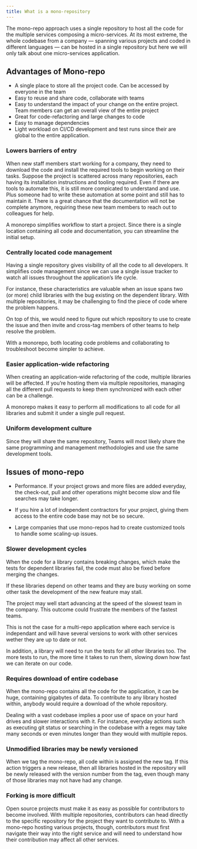 ```yaml
---
title: What is a mono-repository
---
```


The mono-repo approach uses a single repository to host all the code for the multiple services composing a micro-services.
At its most extreme, the whole codebase from a company — spanning various projects and coded in different languages — can be hosted in a single repository but here we will only talk about one micro-services application.

## Advantages of Mono-repo

- A single place to store all the project code. Can be accessed by everyone in the team
- Easy to reuse and share code, collaborate with teams
- Easy to understand the impact of your change on the entire project. Team members can get an overall view of the entire project
- Great for code-refactoring and large changes to code
- Easy to manage dependencies
- Light workload on CI/CD development and test runs since their are global to the entire application.

### Lowers barriers of entry

When new staff members start working for a company, they need to download the code and install the required tools to begin working on their tasks. Suppose the project is scattered across many repositories, each having its installation instructions and tooling required. Even if there are tools to automate this, it is still more compicated to understand and use. Plus someone had to write these automation at some point and still has to maintain it. There is a great chance that the documentation will not be complete anymore, requiring these new team members to reach out to colleagues for help.

A monorepo simplifies workflow to start a project. Since there is a single location containing all code and documentation, you can streamline the initial setup.

### Centrally located code management

Having a single repository gives visibility of all the code to all developers. It simplifies code management since we can use a single issue tracker to watch all issues throughout the application’s life cycle.

For instance, these characteristics are valuable when an issue spans two (or more) child libraries with the bug existing on the dependent library. With multiple repositories, it may be challenging to find the piece of code where the problem happens.

On top of this, we would need to figure out which repository to use to create the issue and then invite and cross-tag members of other teams to help resolve the problem.

With a monorepo, both locating code problems and collaborating to troubleshoot become simpler to achieve.

### Easier application-wide refactoring

When creating an application-wide refactoring of the code, multiple libraries will be affected. If you’re hosting them via multiple repositories, managing all the different pull requests to keep them synchronized with each other can be a challenge.

A monorepo makes it easy to perform all modifications to all code for all libraries and submit it under a single pull request.

### Uniform development culture

Since they will share the same repository, Teams will most likely share the same programming and management methodologies and use the same development tools.


## Issues of mono-repo

- Performance. If your project grows and more files are added everyday, the check-out, pull and other operations might become slow and file searches may take longer.

- If you hire a lot of independent contractors for your project, giving them access to the entire code base may not be so secure.

- Large companies that use mono-repos had to create customized tools to handle some scaling-up issues.

### Slower development cycles

When the code for a library contains breaking changes, which make the tests for dependent libraries fail, the code must also be fixed before merging the changes.

If these libraries depend on other teams and they are busy working on some other task the development of the new feature may stall.

The project may well start advancing at the speed of the slowest team in the company. This outcome could frustrate the members of the fastest teams.

This is not the case for a multi-repo application where each service is independant and will have several versions to work with other services wether they are up to date or not.

In addition, a library will need to run the tests for all other libraries too. The more tests to run, the more time it takes to run them, slowing down how fast we can iterate on our code.

### Requires download of entire codebase

When the mono-repo contains all the code for the application, it can be huge, containing gigabytes of data. To contribute to any library hosted within, anybody would require a download of the whole repository.

Dealing with a vast codebase implies a poor use of space on your hard drives and slower interactions with it. For instance, everyday actions such as executing git status or searching in the codebase with a regex may take many seconds or even minutes longer than they would with multiple repos.

### Unmodified libraries may be newly versioned

When we tag the mono-repo, all code within is assigned the new tag. If this action triggers a new release, then all libraries hosted in the repository will be newly released with the version number from the tag, even though many of those libraries may not have had any change.

### Forking is more difficult

Open source projects must make it as easy as possible for contributors to become involved. With multiple repositories, contributors can head directly to the specific repository for the project they want to contribute to. With a mono-repo hosting various projects, though, contributors must first navigate their way into the right service and will need to understand how their contribution may affect all other services.


